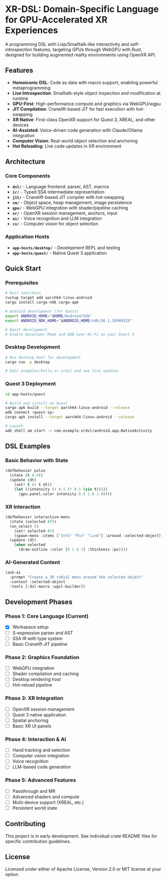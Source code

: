# XR-DSL: Domain-Specific Language for GPU-Accelerated XR Experiences

A programming DSL with Lisp/Smalltalk-like interactivity and self-introspection features, targeting GPUs through WebGPU with Rust, designed for building augmented reality environments using OpenXR API.

## Features

- **Homoiconic DSL**: Code as data with macro support, enabling powerful metaprogramming
- **Live Introspection**: Smalltalk-style object inspection and modification at runtime
- **GPU-First**: High-performance compute and graphics via WebGPU/wgpu
- **JIT Compilation**: Cranelift-based JIT for fast execution with hot-swapping
- **XR Native**: First-class OpenXR support for Quest 3, XREAL, and other devices
- **AI-Assisted**: Voice-driven code generation with Claude/Ollama integration
- **Computer Vision**: Real-world object selection and anchoring
- **Hot Reloading**: Live code updates in XR environment

## Architecture

### Core Components

- **`dsl/`** - Language frontend: parser, AST, macros
- **`ir/`** - Typed SSA intermediate representation
- **`jit/`** - Cranelift-based JIT compiler with hot-swapping
- **`vm/`** - Object space, heap management, image persistence
- **`gpu/`** - WebGPU integration with shader/pipeline caching
- **`xr/`** - OpenXR session management, anchors, input
- **`ai/`** - Voice recognition and LLM integration
- **`cv/`** - Computer vision for object selection

### Application Hosts

- **`app-hosts/desktop/`** - Development REPL and testing
- **`app-hosts/quest/`** - Native Quest 3 application

## Quick Start

### Prerequisites

```bash
# Rust toolchain
rustup target add aarch64-linux-android
cargo install cargo-ndk cargo-apk

# Android development (for Quest)
export ANDROID_HOME="$HOME/Android/Sdk"
export ANDROID_NDK_HOME="$ANDROID_HOME/ndk/26.1.10909125"

# Quest development
# Enable Developer Mode and ADB over Wi-Fi on your Quest 3
```

### Desktop Development

```bash
# Run desktop host for development
cargo run -p desktop

# Edit examples/hello_xr.xrdsl and see live updates
```

### Quest 3 Deployment

```bash
cd app-hosts/quest

# Build and install on Quest
cargo apk build --target aarch64-linux-android --release
adb connect <quest-ip>
cargo apk install --target aarch64-linux-android --release

# Launch
adb shell am start -n com.example.xrdsl/android.app.NativeActivity
```

## DSL Examples

### Basic Behavior with State

```lisp
(defbehavior pulse
  (state (t 0.0))
  (update (dt)
    (set! t (+ t dt))
    (let ((intensity (+ 0.5 (* 0.5 (sin t)))))
      (gpu.panel.color intensity 0.8 1.0 1.0))))
```

### XR Interaction

```lisp
(defbehavior interactive-menu
  (state (selected #f))
  (on_select ()
    (set! selected #t)
    (spawn-menu :items ["Info" "Pin" "Link"] :around :selected-object))
  (update (dt)
    (when selected
      (draw-outline :color [0 1 0 1] :thickness 2px))))
```

### AI-Generated Content

```lisp
(ask-ai
  :prompt "Create a 3D radial menu around the selected object"
  :context :selected-object
  :tools [:dsl-macro :wgsl-builder])
```

## Development Phases

### Phase 1: Core Language (Current)
- [x] Workspace setup
- [ ] S-expression parser and AST
- [ ] SSA IR with type system
- [ ] Basic Cranelift JIT pipeline

### Phase 2: Graphics Foundation
- [ ] WebGPU integration
- [ ] Shader compilation and caching
- [ ] Desktop rendering host
- [ ] Hot-reload pipeline

### Phase 3: XR Integration
- [ ] OpenXR session management
- [ ] Quest 3 native application
- [ ] Spatial anchoring
- [ ] Basic XR UI panels

### Phase 4: Interaction & AI
- [ ] Hand tracking and selection
- [ ] Computer vision integration
- [ ] Voice recognition
- [ ] LLM-based code generation

### Phase 5: Advanced Features
- [ ] Passthrough and MR
- [ ] Advanced shaders and compute
- [ ] Multi-device support (XREAL, etc.)
- [ ] Persistent world state

## Contributing

This project is in early development. See individual crate README files for specific contribution guidelines.

## License

Licensed under either of Apache License, Version 2.0 or MIT license at your option.